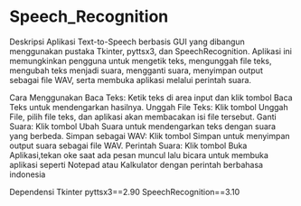 # Speech_Recognition

Deskripsi
Aplikasi Text-to-Speech berbasis GUI yang dibangun menggunakan pustaka Tkinter, pyttsx3, dan SpeechRecognition. Aplikasi ini memungkinkan pengguna untuk mengetik teks, mengunggah file teks, mengubah teks menjadi suara, mengganti suara, menyimpan output sebagai file WAV, serta membuka aplikasi melalui perintah suara.

Cara Menggunakan
Baca Teks: Ketik teks di area input dan klik tombol Baca Teks untuk mendengarkan hasilnya.
Unggah File Teks: Klik tombol Unggah File, pilih file teks, dan aplikasi akan membacakan isi file tersebut.
Ganti Suara: Klik tombol Ubah Suara untuk mendengarkan teks dengan suara yang berbeda.
Simpan sebagai WAV: Klik tombol Simpan untuk menyimpan output suara sebagai file WAV.
Perintah Suara: Klik tombol Buka Aplikasi,tekan oke saat ada pesan muncul lalu bicara untuk membuka aplikasi seperti Notepad atau Kalkulator dengan perintah berbahasa indonesia

Dependensi
Tkinter
pyttsx3==2.90
SpeechRecognition==3.10
